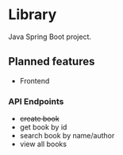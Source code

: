 # Library
Java Spring Boot project.

## Planned features

* Frontend

### API Endpoints
* ~~create book~~
* get book by id
* search book by name/author
* view all books